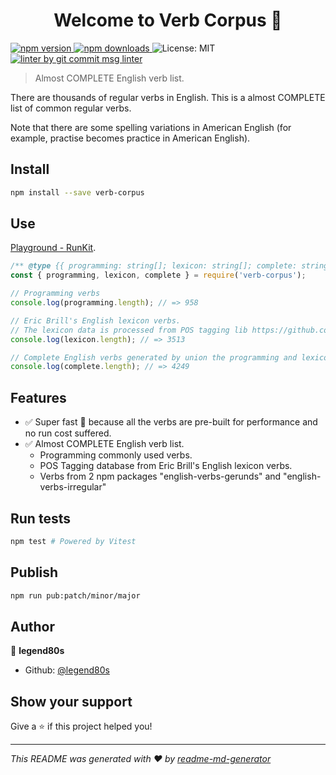 <h1 align="center">Welcome to Verb Corpus 🚀</h1>
<p>
  <a href="https://www.npmjs.com/package/verb-corpus" target="_blank">
    <img src="https://img.shields.io/npm/v/verb-corpus.svg" alt="npm version" />
  </a>

  <a href="https://www.npmjs.com/package/verb-corpus">
    <img src="https://img.shields.io/npm/dm/verb-corpus.svg" alt="npm downloads" />
  </a>

  <img alt="License: MIT" src="https://img.shields.io/badge/License-MIT-yellow.svg" />

  <a href="https://www.npmjs.com/package/git-commit-msg-linter" target="_blank">
    <img alt="linter by git commit msg linter" src="https://img.shields.io/badge/git-commit%20msg%20linter-blue" />
  </a>
</p>

> Almost COMPLETE English verb list.

There are thousands of regular verbs in English. This is a almost COMPLETE list of common regular verbs.

Note that there are some spelling variations in American English (for example, practise becomes practice in American English).

## Install

```sh
npm install --save verb-corpus
```

## Use

[Playground - RunKit](https://npm.runkit.com/verb-corpus).

```javascript
/** @type {{ programming: string[]; lexicon: string[]; complete: string[]; }} */
const { programming, lexicon, complete } = require('verb-corpus');

// Programming verbs
console.log(programming.length); // => 958

// Eric Brill's English lexicon verbs.
// The lexicon data is processed from POS tagging lib https://github.com/dariusk/pos-js.
console.log(lexicon.length); // => 3513

// Complete English verbs generated by union the programming and lexicon verbs and the 2 npm packages "english-verbs-gerunds" and "english-verbs-irregular" 1139
console.log(complete.length); // => 4249
```

## Features

- ✅ Super fast 🚀 because all the verbs are pre-built for performance and no run cost suffered.
- ✅ Almost COMPLETE English verb list.
  - Programming commonly used verbs.
  - POS Tagging database from Eric Brill's English lexicon verbs.
  - Verbs from 2 npm packages "english-verbs-gerunds" and "english-verbs-irregular"

## Run tests

```sh
npm test # Powered by Vitest
```

## Publish

```sh
npm run pub:patch/minor/major
```

## Author

👤 **legend80s**

* Github: [@legend80s](https://github.com/legend80s)

## Show your support

Give a ⭐️ if this project helped you!

***
_This README was generated with ❤️ by [readme-md-generator](https://github.com/kefranabg/readme-md-generator)_
